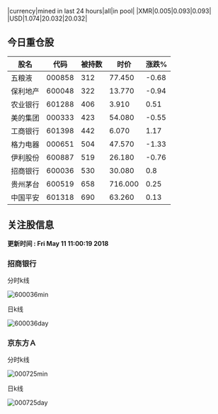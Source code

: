 |currency|mined in last 24 hours|all|in pool|
|XMR|0.005|0.093|0.093|
|USD|1.074|20.032|20.032|

## 今日重仓股 

|股名|代码|被持数|时价|涨跌%|
|---|---|---|---|---|
|五粮液|000858|312|77.450|-0.68|
|保利地产|600048|322|13.770|-0.94|
|农业银行|601288|406|3.910|0.51|
|美的集团|000333|423|54.080|-0.55|
|工商银行|601398|442|6.070|1.17|
|格力电器|000651|504|47.570|-1.33|
|伊利股份|600887|519|26.180|-0.76|
|招商银行|600036|530|30.080|0.8|
|贵州茅台|600519|658|716.000|0.25|
|中国平安|601318|690|63.260|0.13|

## 关注股信息
**更新时间 : Fri May 11 11:00:19 2018**
### 招商银行 
分时k线

![600036min](http://image.sinajs.cn/newchart/min/n/sh600036.gif)

日k线

![600036day](http://image.sinajs.cn/newchart/daily/n/sh600036.gif)

### 京东方Ａ 
分时k线

![000725min](http://image.sinajs.cn/newchart/min/n/sz000725.gif)

日k线

![000725day](http://image.sinajs.cn/newchart/daily/n/sz000725.gif)
